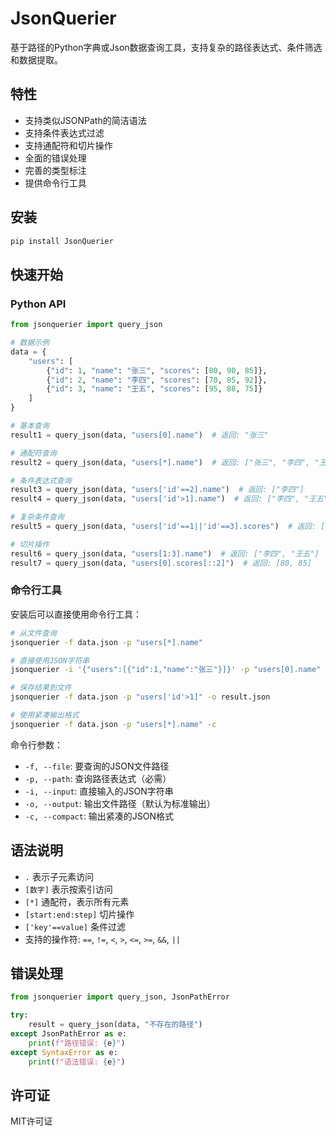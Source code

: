 # JsonQuerier

基于路径的Python字典或Json数据查询工具，支持复杂的路径表达式、条件筛选和数据提取。

## 特性

- 支持类似JSONPath的简洁语法
- 支持条件表达式过滤
- 支持通配符和切片操作
- 全面的错误处理
- 完善的类型标注
- 提供命令行工具

## 安装

```bash
pip install JsonQuerier
```

## 快速开始

### Python API

```python
from jsonquerier import query_json

# 数据示例
data = {
    "users": [
        {"id": 1, "name": "张三", "scores": [80, 90, 85]},
        {"id": 2, "name": "李四", "scores": [70, 85, 92]},
        {"id": 3, "name": "王五", "scores": [95, 88, 75]}
    ]
}

# 基本查询
result1 = query_json(data, "users[0].name")  # 返回: "张三"

# 通配符查询
result2 = query_json(data, "users[*].name")  # 返回: ["张三", "李四", "王五"]

# 条件表达式查询
result3 = query_json(data, "users['id'==2].name")  # 返回: ["李四"]
result4 = query_json(data, "users['id'>1].name")  # 返回: ["李四", "王五"]

# 复杂条件查询
result5 = query_json(data, "users['id'==1||'id'==3].scores")  # 返回: [[80, 90, 85], [95, 88, 75]]

# 切片操作
result6 = query_json(data, "users[1:3].name")  # 返回: ["李四", "王五"]
result7 = query_json(data, "users[0].scores[::2]")  # 返回: [80, 85]
```

### 命令行工具

安装后可以直接使用命令行工具：

```bash
# 从文件查询
jsonquerier -f data.json -p "users[*].name"

# 直接使用JSON字符串
jsonquerier -i '{"users":[{"id":1,"name":"张三"}]}' -p "users[0].name"

# 保存结果到文件
jsonquerier -f data.json -p "users['id'>1]" -o result.json

# 使用紧凑输出格式
jsonquerier -f data.json -p "users[*].name" -c
```

命令行参数：

- `-f, --file`: 要查询的JSON文件路径
- `-p, --path`: 查询路径表达式（必需）
- `-i, --input`: 直接输入的JSON字符串
- `-o, --output`: 输出文件路径（默认为标准输出）
- `-c, --compact`: 输出紧凑的JSON格式

## 语法说明

- `.` 表示子元素访问
- `[数字]` 表示按索引访问
- `[*]` 通配符，表示所有元素
- `[start:end:step]` 切片操作
- `['key'==value]` 条件过滤
- 支持的操作符: `==`, `!=`, `<`, `>`, `<=`, `>=`, `&&`, `||`

## 错误处理

```python
from jsonquerier import query_json, JsonPathError

try:
    result = query_json(data, "不存在的路径")
except JsonPathError as e:
    print(f"路径错误: {e}")
except SyntaxError as e:
    print(f"语法错误: {e}")
```

## 许可证

MIT许可证
